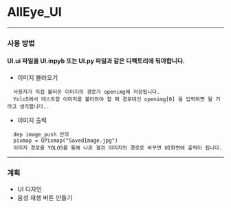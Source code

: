 # AllEye_UI
---
### 사용 방법
#### UI.ui 파일을 UI.inpyb 또는 UI.py 파일과 같은 디렉토리에 둬야합니다.
- 이미지 불러오기
```
  사용자가 직접 불러온 이미지의 경로가 openimg에 저장됩니다.
  Yolo5에서 테스트할 이미지를 불러와야 할 때 경로대신 openimg[0] 을 입력하면 될 거라고 생각합니다..
``````
- 이미지 출력
```
  dep image_push 안의
  pixmap = QPixmap("SavedImage.jpg") 
  이미지 경로를 YOLO5를 통해 나온 결과 이미지의 경로로 바꾸면 UI화면에 출력이 됩니다. 
``````
---
### 계획
- UI 디자인
- 음성 재생 버튼 만들기
